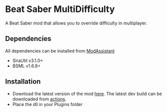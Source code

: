 # Beat Saber MultiDifficulty

A Beat Saber mod that allows you to override difficulty in multiplayer.

## Dependencies

All dependencies can be installed from [ModAssistant](https://github.com/Assistant/ModAssistant)
* SiraUtil v3.1.0+
* BSML v1.6.8+

## Installation

* Download the latest version of the mod [here](https://github.com/jpdown/BSMultiDifficulty/releases). The latest dev build can be downloaded from [actions](https://github.com/jpdown/BSMultiDifficulty/actions).
* Place the dll in your Plugins folder
